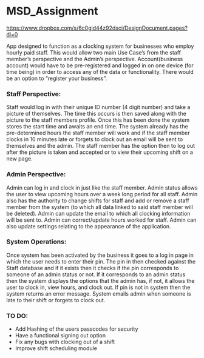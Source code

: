 # MSD_Assignment

https://www.dropbox.com/s/6c0gid44z92dsci/DesignDocument.pages?dl=0

App designed to function as a clocking system for businesses who employ hourly paid staff. This would allow two main Use Case’s from the staff member’s perspective and the Admin’s perspective. Account(business account) would have to be pre-registered and logged in on one device (for time being) in order to access any of the data or functionality. There would be an option to “register your business”.

<h3>Staff Perspective:</h3> 

Staff would log in with their unique ID number (4 digit number) and take a picture of themselves. The time this occurs is then saved along with the picture to the staff members profile. Once this has been done the system stores the start time and awaits an end time. The system already has the pre-determined hours the staff member will work and if the staff member clocks in 10 minutes late or forgets to clock out an email will be sent to themselves and the admin. The staff member has the option then to log out after the picture is taken and accepted or to view their upcoming shift on a new page. 

<h3>Admin Perspective: </h3>

Admin can log in and clock in just like the staff member. Admin status allows the user to view upcoming hours over a week long period for all staff. Admin also has the authority to change shifts for staff and add or remove a staff member from the system (to which all data linked to said staff member will be deleted). Admin can update the email to which all clocking information will be sent to. Admin can correct/update hours worked for staff. Admin can also update settings relating to the appearance of the application. 

<h3>System Operations: </h3>

Once system has been activated by the business it goes to a log in page in which the user needs to enter their pin. The pin in then checked against the Staff database and if it exists then it checks if the pin corresponds to someone of an admin status or not. If it corresponds to an admin status then the system displays the options that the admin has, if not, it allows the user to clock in, view hours, and clock out. If pin is not in system then the system returns an error message. System emails admin when someone is late to their shift or forgets to clock out. 

<h3>TO DO:</h3>
<ul>
<li>Add Hashing of the users passcodes for security</li>
<li>Have a functional signing out option</li>
<li>Fix any bugs with clocking out of a shift</li>
<li>Improve shift scheduling module</li>
</ul>
